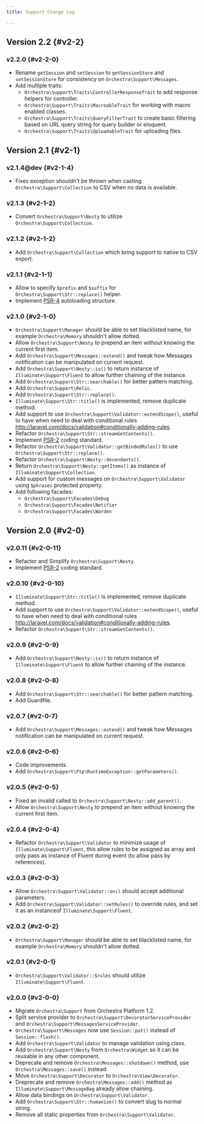 ```yaml
---
title: Support Change Log

---
```


## Version 2.2 {#v2-2}

### v2.2.0 {#v2-2-0}

* Rename `getSession` and `setSession` to `getSessionStore` and `setSessionStore` for consistency on `Orchestra\Support\Messages`.
* Add multiple traits:
  - `Orchestra\Support\Traits\ControllerResponseTrait` to add response helpers for controller.
  - `Orchestra\Support\Traits\MacroableTrait` for working with macro enabled classes.
  - `Orchestra\Support\Traits\QueryFilterTrait` to create basic filtering based on URL query string for query builder or eloquent.
  - `Orchestra\Support\Traits\UploadableTrait` for uploading files.

## Version 2.1 {#v2-1}

### v2.1.4@dev {#v2-1-4}

* Fixes exception shouldn't be thrown when casting `Orchestra\Support\Collection` to CSV when no data is available.

### v2.1.3 {#v2-1-2}

* Convert `Orchestra\Support\Nesty` to utilize `Orchestra\Support\Collection`.

### v2.1.2 {#v2-1-2}

* Add `Orchestra\Support\Collection` which bring support to native to CSV export.

### v2.1.1 {#v2-1-1}

* Allow to specify `$prefix` and `$suffix` for `Orchestra\Support\Str::replace()` helper.
* Implement [PSR-4](https://github.com/php-fig/fig-standards/blob/master/proposed/psr-4-autoloader/psr-4-autoloader.md) autoloading structure.

### v2.1.0 {#v2-1-0}

* `Orchestra\Support\Manager` should be able to set blacklisted name, for example `Orchestra\Memory` shouldn't allow dotted.
* Allow `Orchestra\Support\Nesty` to prepend an item without knowing the current first item.
* Add `Orchestra\Support\Messages::extend()` and tweak how Messages notification can be manipulated on current request.
* Add `Orchestra\Support\Nesty::is()` to return instance of `Illuminate\Support\Fluent` to allow further chaining of the instance.
* Add `Orchestra\Support\Str::searchable()` for better pattern matching.
* Add `Orchestra\Support\Relic`.
* Add `Orchestra\Support\Str::replace()`.
* `Illuminate\Support\Str::title()` is implemented, remove duplicate method.
* Add support to use `Orchestra\Support\Validator::extendScope()`, useful to have when need to deal with conditional rules <http://laravel.com/docs/validation#conditionally-adding-rules>.
* Refactor `Orchestra\Support\Str::streamGetContents()`.
* Implement [PSR-2](https://github.com/php-fig/fig-standards/blob/master/accepted/PSR-2-coding-style-guide.md) coding standard.
* Refactor `Orchestra\Support\Validator::getBindedRules()` to use `Orchestra\Support\Str::replace()`.
* Refactor `Orchestra\Support\Nesty::decendants()`.
* Return `Orchestra\Support\Nesty::getItems()` as instance of `Illuminate\Support\Collection`.
* Add support for custom messages on `Orchestra\Support\Validator` using `$phrases` protected property.
* Add following facades:
  - `Orchestra\Support\Facades\Debug`
  - `Orchestra\Support\Facades\Notifier`
  - `Orchestra\Support\Facades\Warden`

## Version 2.0 {#v2-0}

### v2.0.11 {#v2-0-11}

* Refactor and Simplify `Orchestra\Support\Nesty`.
* Implement [PSR-2](https://github.com/php-fig/fig-standards/blob/master/accepted/PSR-2-coding-style-guide.md) coding standard.

### v2.0.10 {#v2-0-10}

* `Illuminate\Support\Str::title()` is implemented, remove duplicate method.
* Add support to use `Orchestra\Support\Validator::extendScope()`, useful to have when need to deal with conditional rules <http://laravel.com/docs/validation#conditionally-adding-rules>.
* Refactor `Orchestra\Support\Str::streamGetContents()`.

### v2.0.9 {#v2-0-9}

* Add `Orchestra\Support\Nesty::is()` to return instance of `Illuminate\Support\Fluent` to allow further chaining of the instance.

### v2.0.8 {#v2-0-8}

* Add `Orchestra\Support\Str::searchable()` for better pattern matching.
* Add Guardfile.

### v2.0.7 {#v2-0-7}

* Add `Orchestra\Support\Messages::extend()` and tweak how Messages notification can be manipulated on current request.

### v2.0.6 {#v2-0-6}

* Code improvements.
* Add `Orchestra\Support\Ftp\RuntimeException::getParameters()`.

### v2.0.5 {#v2-0-5}

* Fixed an invalid called to `Orchestra\Support\Nesty::add_parent()`.
* Allow `Orchestra\Support\Nesty` to prepend an item without knowing the current first item.

### v2.0.4 {#v2-0-4}

* Refactor `Orchestra\Support\Validator` to minimize usage of `Illuminate\Support\Fluent`, this allow rules to be assigned as array and only pass as instance of Fluent during event (to allow pass by references).

### v2.0.3 {#v2-0-3}

* Allow `Orchestra\Support\Validator::on()` should accept additional parameters.
* Add `Orchestra\Support\Validator::setRules()` to override rules, and set it as an instanceof `Illuminate\Support\Fluent`.

### v2.0.2 {#v2-0-2}

* `Orchestra\Support\Manager` should be able to set blacklisted name, for example `Orchestra\Memory` shouldn't allow dotted.

### v2.0.1 {#v2-0-1}

* `Orchestra\Support\Validator::$rules` should utilize `Illuminate\Support\Fluent`.

### v2.0.0 {#v2-0-0}

* Migrate `Orchestra\Support` from Orchestra Platform 1.2.
* Split service provider to `Orchestra\Support\DecoratorServiceProvider` and `Orchestra\Support\MessagesServiceProvider`.
* `Orchestra\Support\Messages` now use `Session::put()` instead of `Session::flash()`.
* Add `Orchestra\Support\Validator` to manage validation using class.
* Add `Orchestra\Support\Nesty` from `Orchestra\Widget` so it can be reusable in any other component.
* Deprecate and remove `Orchestra\Messages::shutdown()` method, use `Orchestra\Messages::save()` instead.
* Move `Orchestra\Support\Decorator` to `Orchestra\View\Decorator`.
* Dreprecate and remove `Orchestra\Messages::add()` method as `Illuminate\Support\MessageBag` already allow chaining.
* Allow data bindings on `Orchestra\Support\Validator`.
* Add `Orchestra\Support\Str::humanize()` to convert slug to normal string.
* Remove all static properties from `Orchestra\Support\Validator`.
